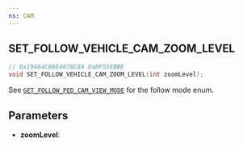 ```yaml
---
ns: CAM
---
```

## SET_FOLLOW_VEHICLE_CAM_ZOOM_LEVEL

```c
// 0x19464CB6E4078C8A 0x8F55EBBE
void SET_FOLLOW_VEHICLE_CAM_ZOOM_LEVEL(int zoomLevel);
```

See [`GET_FOLLOW_PED_CAM_VIEW_MODE`](#_0x8D4D46230B2C353A) for the follow mode enum.

## Parameters
* **zoomLevel**: 

